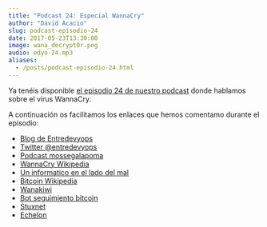 ```yaml
---
title: "Podcast 24: Especial WannaCry"
author: "David Acacio"
slug: podcast-episodio-24
date: 2017-05-23T13:30:00
image: wana_decrypt0r.png
audio: edyo-24.mp3
aliases:
  - /posts/podcast-episodio-24.html
---
```


Ya tenéis disponible [el episodio 24 de nuestro podcast](http://podcast.edyo.es/podcast/edyo-24.mp3) donde hablamos sobre el virus WannaCry.

<!--more-->

A continuación os facilitamos los enlaces que hemos comentamo durante el episodio:

 * [Blog de Entredevyops](http://www.entredevyops.es)
 * [Twitter @entredevyops](https://twitter.com/EntreDevYOps)
 * [Podcast mossegalapoma](https://mossegalapoma.cat)
 * [WannaCry Wikipedia](https://es.wikipedia.org/wiki/WannaCry)
 * [Un informatico en el lado del mal](http://www.elladodelmal.com/)
 * [Bitcoin Wikipedia](https://es.wikipedia.org/wiki/Bitcoin)
 * [Wanakiwi](https://github.com/gentilkiwi/wanakiwi)
 * [Bot seguimiento bitcoin](https://twitter.com/actual_ransom?lang=es)
 * [Stuxnet](https://es.wikipedia.org/wiki/Stuxnet)
 * [Echelon](https://es.wikipedia.org/wiki/ECHELON)
